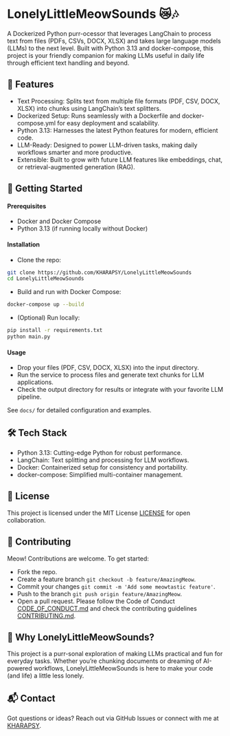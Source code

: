 # LonelyLittleMeowSounds 😿🎶
A Dockerized Python purr-ocessor that leverages LangChain to process text from files (PDFs, CSVs, DOCX, XLSX) and takes large language models (LLMs) to the next level. Built with Python 3.13 and docker-compose, this project is your friendly companion for making LLMs useful in daily life through efficient text handling and beyond.

## 🌟 Features
- Text Processing: Splits text from multiple file formats (PDF, CSV, DOCX, XLSX) into chunks using LangChain’s text splitters.
- Dockerized Setup: Runs seamlessly with a Dockerfile and docker-compose.yml for easy deployment and scalability.
- Python 3.13: Harnesses the latest Python features for modern, efficient code.
- LLM-Ready: Designed to power LLM-driven tasks, making daily workflows smarter and more productive.
- Extensible: Built to grow with future LLM features like embeddings, chat, or retrieval-augmented generation (RAG).

## 🚀 Getting Started

#### Prerequisites
- Docker and Docker Compose
- Python 3.13 (if running locally without Docker)
#### Installation
- Clone the repo:
```bash
git clone https://github.com/KHARAPSY/LonelyLittleMeowSounds
cd LonelyLittleMeowSounds
```
- Build and run with Docker Compose:
```bash
docker-compose up --build
```
- (Optional) Run locally:
```bash
pip install -r requirements.txt
python main.py
```
#### Usage
- Drop your files (PDF, CSV, DOCX, XLSX) into the input directory.
- Run the service to process files and generate text chunks for LLM applications.
- Check the output directory for results or integrate with your favorite LLM pipeline.

See `docs/` for detailed configuration and examples.

## 🛠️ Tech Stack
- Python 3.13: Cutting-edge Python for robust performance.
- LangChain: Text splitting and processing for LLM workflows.
- Docker: Containerized setup for consistency and portability.
- docker-compose: Simplified multi-container management.

## 📝 License
This project is licensed under the MIT License [LICENSE](LICENSE) for open collaboration. 
<!-- It uses [LangChain](https://github.com/langchain-ai/langchain), licensed under the MIT License. -->

## 🤝 Contributing
Meow! Contributions are welcome. To get started:
- Fork the repo.
- Create a feature branch ```git checkout -b feature/AmazingMeow```.
- Commit your changes ```git commit -m 'Add some meowtastic feature'```.
- Push to the branch ```git push origin feature/AmazingMeow```.
- Open a pull request.
Please follow the Code of Conduct [CODE_OF_CONDUCT.md](CODE_OF_CONDUCT.md) and check the contributing guidelines [CONTRIBUTING.md](CONTRIBUTING.md).

## 🌈 Why LonelyLittleMeowSounds?
This project is a purr-sonal exploration of making LLMs practical and fun for everyday tasks. Whether you’re chunking documents or dreaming of AI-powered workflows, LonelyLittleMeowSounds is here to make your code (and life) a little less lonely.

## 📬 Contact
Got questions or ideas? Reach out via GitHub Issues or connect with me at [KHARAPSY](https://x.com/KHARAPSY).
